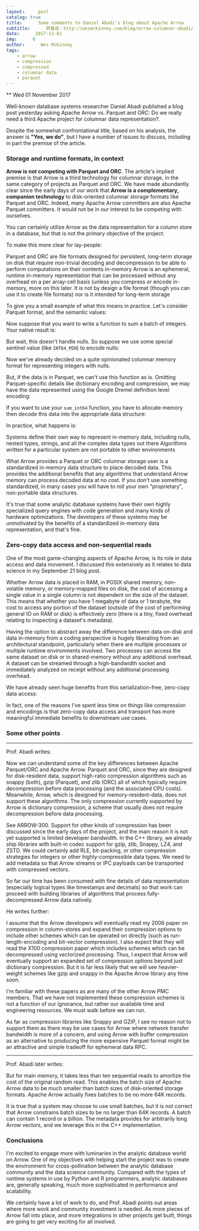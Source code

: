 ```yaml
---
layout:     post
catalog: true
title:      Some comments to Daniel Abadi's blog about Apache Arrow
subtitle:      转载自：http://wesmckinney.com/blog/arrow-columnar-abadi/
date:      2017-11-01
img:      0
author:      Wes McKinney
tags:
    - arrow
    - compression
    - compressed
    - columnar data
    - parquet
---
```






** Wed 01 November 2017

 

Well-known database systems researcher Daniel Abadi published a blog post
yesterday asking Apache Arrow vs. Parquet and ORC: Do we really need a third
Apache project for columnar data representation?.

Despite the somewhat confrontational title, based on his analysis, the answer
is **"Yes, we do"**, but I have a number of issues to discuss, including in
part the premise of the article.

### Storage and runtime formats, in context

**Arrow is not competing with Parquet and ORC**. The article's implied premise
is that Arrow is a third technology for columnar storage, in the same category
of projects as Parquet and ORC. We have made abundantly clear since the early
days of our work that **Arrow is a complementary, companion technology** to
disk-oriented columnar storage formats like Parquet and ORC. Indeed, many
Apache Arrow committers are also Apache Parquet committers. It would not be in
our interest to be competing with ourselves.

You can certainly utilize Arrow as the data representation for a column store
in a database, but that is not the primary objective of the project.

To make this more clear for lay-people:

Parquet and ORC are file formats designed for persistent, long-term storage
 on disk that require non-trivial decoding and decompression to be able to
 perform computations on their contents in-memory
Arrow is an ephemeral, runtime in-memory representation that can be processed
 without any overhead on a per array-cell basis (unless you compress or encode
 in-memory, more on this later. It is not by design a file format (though you
 can use it to create file formats) nor is it intended for long-term
 storage

To give you a small example of what this means in practice. Let's consider
Parquet format, and the semantic values:

Now suppose that you want to write a function to sum a batch of integers. Your
native result is:

But wait, this doesn't handle nulls. So suppose we use some special sentinel
value (like `INT64_MIN`) to encode nulls:

Now we've already decided on a quite opinionated columnar memory format for
representing integers with nulls.

But, if the data is in Parquet, we can't use this function as is. Omitting
Parquet-specific details like dictionary encoding and compression, we may have
the data represented using the Google Dremel definition level encoding:

If you want to use your `sum_int64` function, you have to allocate memory then
decode this data into the appropriate data structure:

In practice, what happens is:

Systems define their own way to represent in-memory data, including nulls,
 nested types, strings, and all the complex data types out there
Algorithms written for a particular system are not portable to other
 environments

What Arrow provides a Parquet or ORC columnar storage user is a standardized
in-memory data structure to place decoded data. This provides the additional
benefits that any algorithms that understand Arrow memory can process decoded
data at no cost. If you don't use something standardized, in many cases you
will have to roll your own "proprietary", non-portable data structures.

It's true that some analytic database systems have their own highly specialized
query engines with code generation and many kinds of hardware
optimizations. The developers of these systems may be unmotivated by the
benefits of a standardized in-memory data representation, and that's fine.

### Zero-copy data access and non-sequential reads

One of the most game-changing aspects of Apache Arrow, is its role in data
access and data movement. I discussed this extensively as it relates to data
science in my September 21 blog post.

Whether Arrow data is placed in RAM, in POSIX shared memory, non-volatile
memory, or memory-mapped files on disk, the cost of accessing a single value in
a single column is not dependent on the size of the dataset. This means that
whether you have 1 megabyte of data or 1 terabyte, the cost to access any
portion of the dataset (outside of the cost of performing general IO on RAM or
disk) is effectively zero (there is a tiny, fixed overhead relating to
inspecting a dataset's metadata).

Having the option to abstract away the difference between data on-disk and data
in-memory from a coding perspective is hugely liberating from an architectural
standpoint, particularly when there are multiple processes or multiple runtime
environments involved. Two processes can access the same dataset on disk or in
shared-memory without any additional overhead. A dataset can be streamed
through a high-bandwidth socket and immediately analyzed on receipt without any
additional processing overhead.

We have already seen huge benefits from this serialization-free, zero-copy data
access:

In fact, one of the reasons I've spent less time on things like compression and
encodings is that zero-copy data access and transport has more meaningful
immediate benefits to downstream use cases.

### Some other points

---

Prof. Abadi writes:

> 
Now we can understand some of the key differences between Apache Parquet/ORC
 and Apache Arrow. Parquet and ORC, since they are designed for disk-resident
 data, support high-ratio compression algorithms such as snappy (both), gzip
 (Parquet), and zlib (ORC) all of which typically require decompression before
 data processing (and the associated CPU costs). Meanwhile, Arrow, which is
 designed for memory-resident-data, does not support these algorithms. The
 only compression currently supported by Arrow is dictionary compression, a
 scheme that usually does not require decompression before data processing.


See ARROW-300. Support for other kinds of compression has been discussed
since the early days of the project, and the main reason it is not yet
supported is limited developer bandwidth. In the C++ library, we already ship
libraries with built-in codec support for gzip, zlib, Snappy, LZ4, and
ZSTD. We could certainly add RLE, bit-packing, or other compression
strategies for integers or other highly-compressible data types. We need to add
metadata so that Arrow streams or IPC payloads can be transported with
compressed vectors.

So far our time has been consumed with fine details of data representation
(especially logical types like timestamps and decimals) so that work can
proceed with building libraries of algorithms that process fully-decompressed
Arrow data natively.

He writes further:

> 
I assume that the Arrow developers will eventually read my 2006 paper on
 compression in column-stores and expand their compression options to include
 other schemes which can be operated on directly (such as run-length-encoding
 and bit-vector compression). I also expect that they will read the X100
 compression paper which includes schemes which can be decompressed using
 vectorized processing. Thus, I expect that Arrow will eventually support an
 expanded set of compression options beyond just dictionary compression. But
 it is far less likely that we will see heavier-weight schemes like gzip and
 snappy in the Apache Arrow library any time soon.


I'm familiar with these papers as are many of the other Arrow PMC members. That
we have not implemented these compression schemes is not a function of our
ignorance, but rather our available time and engineering resources. We must
walk before we can run.

As far as compression libraries like Snappy and GZIP, I see no reason not to
support them as there may be use cases for Arrow where network transfer
bandwidth is more of a concern, and using Arrow with buffer compression as an
alternative to producing the more expensive Parquet format might be an
attractive and simple tradeoff for ephemeral data RPC.

---

Prof. Abadi later writes:

> 
But for main memory, it takes less than ten sequential reads to amortize the
 cost of the original random read. This enables the batch size of Apache Arrow
 data to be much smaller than batch sizes of disk-oriented storage
 formats. Apache Arrow actually fixes batches to be no more 64K records.


It is true that a system may choose to use small batches, but it is not correct
that Arrow constrains batch sizes to be no larger than 64K records. A batch can
contain 1 record or a billion. The metadata provides for arbitrarily long Arrow
vectors, and we leverage this in the C++ implementation.

### Conclusions

I'm excited to engage more with luminaries in the analytic database world on
Arrow. One of my objectives with helping start the project was to create the
environment for cross-pollination between the analytic database community and
the data science community. Compared with the types of runtime systems in use
by Python and R programmers, analytic databases are, generally speaking, much
more sophisticated in performance and scalability.

We certainly have a lot of work to do, and Prof. Abadi points out areas where
more work and community investment is needed. As more pieces of Arrow fall into
place, and more integrations in other projects get built, things are going to
get very exciting for all involved.
